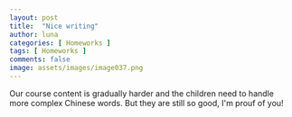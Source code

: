 ```yaml
---
layout: post
title:  "Nice writing"
author: luna
categories: [ Homeworks ]
tags: [ Homeworks ]
comments: false
image: assets/images/image037.png
---
```


Our course content is gradually harder and the children need to handle more complex Chinese words.
But they are still so good, I'm prouf of you!
